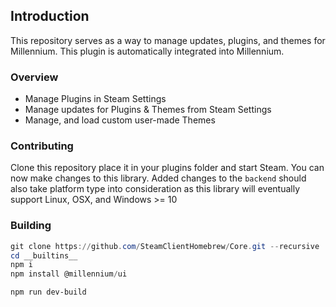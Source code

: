 ## Introduction
This repository serves as a way to manage updates, plugins, and themes for Millennium. This plugin is automatically integrated into Millennium.

### Overview
- Manage Plugins in Steam Settings
- Manage updates for Plugins & Themes from Steam Settings
- Manage, and load custom user-made Themes

### Contributing
Clone this repository place it in your plugins folder and start Steam. You can now make changes to this library. Added changes to the `backend` should also take platform type into consideration as this library will eventually support Linux, OSX, and Windows >= 10

### Building 

```ps1
git clone https://github.com/SteamClientHomebrew/Core.git --recursive
cd __builtins__
npm i
npm install @millennium/ui

npm run dev-build
```